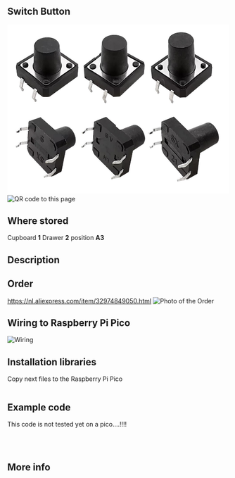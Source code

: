 ## Switch Button
<img src="Switch Button_Photo.jpg" alt="Photo of the component">
<img src="Switch Button_QR_code.jpg" alt="QR code to this page" width="80" height="80">

## Where stored
Cupboard __1__ Drawer __2__  position __A3__

## Description




## Order
<a href="https://nl.aliexpress.com/item/32974849050.html">https://nl.aliexpress.com/item/32974849050.html</a>
<img src="Switch Button_Order.jpg" alt="Photo of the Order">

## Wiring to Raspberry Pi Pico
<img src="Switch Button_Wiring.jpg" alt="Wiring" >

## Installation libraries
Copy next files to the Raspberry Pi Pico

```bash

```

## Example code

This code is not tested yet on a pico....!!!!
```python




```

## More info




